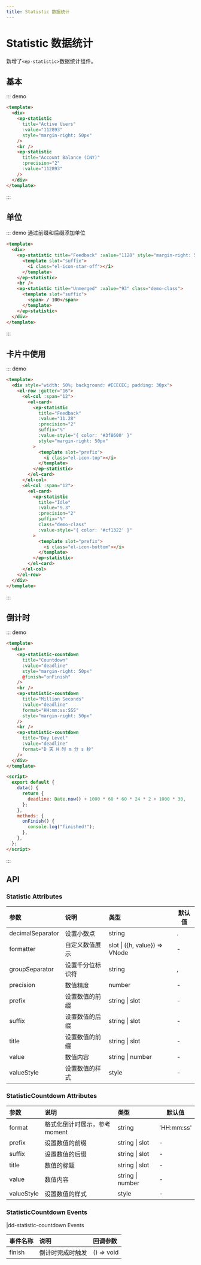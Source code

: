 ```yaml
---
title: Statistic 数据统计
---
```


# Statistic 数据统计

新增了`<ep-statistic>`数据统计组件。

## 基本

::: demo

```html
<template>
  <div>
    <ep-statistic
      title="Active Users"
      :value="112893"
      style="margin-right: 50px"
    />
    <br />
    <ep-statistic
      title="Account Balance (CNY)"
      :precision="2"
      :value="112893"
    />
  </div>
</template>
```

:::

## 单位

::: demo 通过前缀和后缀添加单位

```html
<template>
  <div>
    <ep-statistic title="Feedback" :value="1128" style="margin-right: 50px">
      <template slot="suffix">
        <i class="el-icon-star-off"></i>
      </template>
    </ep-statistic>
    <br />
    <ep-statistic title="Unmerged" :value="93" class="demo-class">
      <template slot="suffix">
        <span> / 100</span>
      </template>
    </ep-statistic>
  </div>
</template>
```

:::

## 卡片中使用

::: demo

```html
<template>
  <div style="width: 50%; background: #ECECEC; padding: 30px">
    <el-row :gutter="16">
      <el-col :span="12">
        <el-card>
          <ep-statistic
            title="Feedback"
            :value="11.28"
            :precision="2"
            suffix="%"
            :value-style="{ color: '#3f8600' }"
            style="margin-right: 50px"
          >
            <template slot="prefix">
              <i class="el-icon-top"></i>
            </template>
          </ep-statistic>
        </el-card>
      </el-col>
      <el-col :span="12">
        <el-card>
          <ep-statistic
            title="Idle"
            :value="9.3"
            :precision="2"
            suffix="%"
            class="demo-class"
            :value-style="{ color: '#cf1322' }"
          >
            <template slot="prefix">
              <i class="el-icon-bottom"></i>
            </template>
          </ep-statistic>
        </el-card>
      </el-col>
    </el-row>
  </div>
</template>
```

:::

## 倒计时

::: demo

```html
<template>
  <div>
    <ep-statistic-countdown
      title="Countdown"
      :value="deadline"
      style="margin-right: 50px"
      @finish="onFinish"
    />
    <br />
    <ep-statistic-countdown
      title="Million Seconds"
      :value="deadline"
      format="HH:mm:ss:SSS"
      style="margin-right: 50px"
    />
    <br />
    <ep-statistic-countdown
      title="Day Level"
      :value="deadline"
      format="D 天 H 时 m 分 s 秒"
    />
  </div>
</template>

<script>
  export default {
    data() {
      return {
        deadline: Date.now() + 1000 * 60 * 60 * 24 * 2 + 1000 * 30,
      };
    },
    methods: {
      onFinish() {
        console.log("finished!");
      },
    },
  };
</script>
```

:::

## API

### Statistic Attributes

| 参数             | 说明             | 类型                          | 默认值 |
| :--------------- | :--------------- | :---------------------------- | ------ |
| decimalSeparator | 设置小数点       | string                        | .      |
| formatter        | 自定义数值展示   | slot \| ({h, value}) => VNode | -      |
| groupSeparator   | 设置千分位标识符 | string                        | ,      |
| precision        | 数值精度         | number                        | -      |
| prefix           | 设置数值的前缀   | string \| slot                | -      |
| suffix           | 设置数值的后缀   | string \| slot                | -      |
| title            | 设置数值的前缀   | string \| slot                | -      |
| value            | 数值内容         | string \| number              | -      |
| valueStyle       | 设置数值的样式   | style                         | -      |

### StatisticCountdown Attributes

| 参数       | 说明                          | 类型             | 默认值     |
| :--------- | :---------------------------- | :--------------- | ---------- |
| format     | 格式化倒计时展示，参考 moment | string           | 'HH:mm:ss' |
| prefix     | 设置数值的前缀                | string \| slot   | -          |
| suffix     | 设置数值的后缀                | string \| slot   | -          |
| title      | 数值的标题                    | string \| slot   | -          |
| value      | 数值内容                      | string \| number | -          |
| valueStyle | 设置数值的样式                | style            | -          |

### StatisticCountdown Events

|dd-statistic-countdown Events

| 事件名称 | 说明             | 回调参数   |
| :------- | :--------------- | :--------- |
| finish   | 倒计时完成时触发 | () => void |

